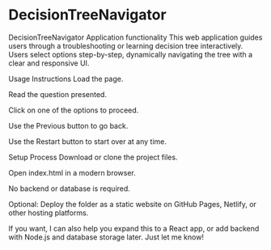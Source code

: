 # DecisionTreeNavigator
DecisionTreeNavigator
Application functionality
This web application guides users through a troubleshooting or learning decision tree interactively. Users select options step-by-step, dynamically navigating the tree with a clear and responsive UI.

Usage Instructions
Load the page.

Read the question presented.

Click on one of the options to proceed.

Use the Previous button to go back.

Use the Restart button to start over at any time.

Setup Process
Download or clone the project files.

Open index.html in a modern browser.

No backend or database is required.

Optional: Deploy the folder as a static website on GitHub Pages, Netlify, or other hosting platforms.

If you want, I can also help you expand this to a React app, or add backend with Node.js and database storage later. Just let me know!
